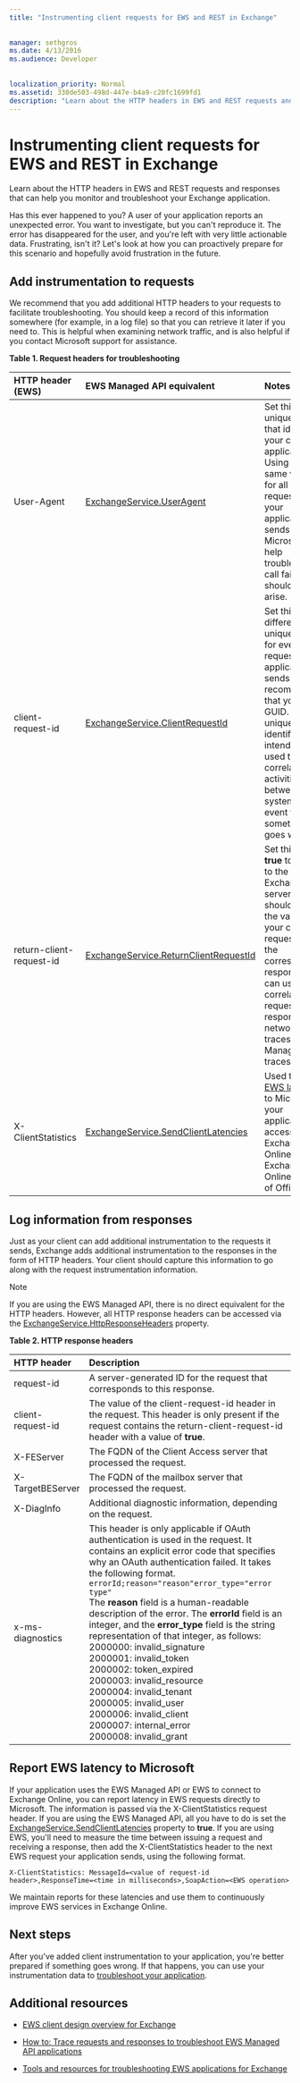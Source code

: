 ```yaml
---
title: "Instrumenting client requests for EWS and REST in Exchange"
 
 
manager: sethgros
ms.date: 4/13/2016
ms.audience: Developer
 
 
localization_priority: Normal
ms.assetid: 330de503-498d-447e-b4a9-c20fc1699fd1
description: "Learn about the HTTP headers in EWS and REST requests and responses that can help you monitor and troubleshoot your Exchange application."
---
```


# Instrumenting client requests for EWS and REST in Exchange

Learn about the HTTP headers in EWS and REST requests and responses that can help you monitor and troubleshoot your Exchange application.
  
Has this ever happened to you? A user of your application reports an unexpected error. You want to investigate, but you can't reproduce it. The error has disappeared for the user, and you're left with very little actionable data. Frustrating, isn't it? Let's look at how you can proactively prepare for this scenario and hopefully avoid frustration in the future.
  
## Add instrumentation to requests

We recommend that you add additional HTTP headers to your requests to facilitate troubleshooting. You should keep a record of this information somewhere (for example, in a log file) so that you can retrieve it later if you need to. This is helpful when examining network traffic, and is also helpful if you contact Microsoft support for assistance.
  
**Table 1. Request headers for troubleshooting**

|**HTTP header (EWS)**|**EWS Managed API equivalent**|**Notes**|
|:-----|:-----|:-----|
|User-Agent  <br/> |[ExchangeService.UserAgent](http://msdn.microsoft.com/en-us/library/microsoft.exchange.webservices.data.exchangeservicebase.useragent%28v=exchg.80%29.aspx) <br/> |Set this to a unique value that identifies your client application. Using the same value for all requests that your application sends allows Microsoft to help troubleshoot call failures, should they arise.  <br/> |
|client-request-id  <br/> |[ExchangeService.ClientRequestId](http://msdn.microsoft.com/en-us/library/microsoft.exchange.webservices.data.exchangeservicebase.clientrequestid%28v=exchg.80%29.aspx) <br/> |Set this to a different unique value for every request your application sends. We recommend that you use a GUID. This unique identifier is intended to be used to correlate activities between two systems in the event that something goes wrong.  <br/> |
|return-client-request-id  <br/> |[ExchangeService.ReturnClientRequestId](http://msdn.microsoft.com/en-us/library/microsoft.exchange.webservices.data.exchangeservicebase.returnclientrequestid%28v=exchg.80%29.aspx) <br/> |Set this to **true** to signal to the Exchange server that it should return the value of your client-request-id in the corresponding response. You can use this to correlate requests and responses in network traces or EWS Managed API traces.  <br/> |
|X-ClientStatistics  <br/> |[ExchangeService.SendClientLatencies](http://msdn.microsoft.com/en-us/library/microsoft.exchange.webservices.data.exchangeservicebase.sendclientlatencies%28v=exchg.80%29.aspx) <br/> |Used to [report EWS latencies](#bk_ReportLatency) to Microsoft if your application is accessing Exchange Online or Exchange Online as part of Office 365.  <br/> |
   
## Log information from responses

Just as your client can add additional instrumentation to the requests it sends, Exchange adds additional instrumentation to the responses in the form of HTTP headers. Your client should capture this information to go along with the request instrumentation information.
  
> [!NOTE]
> If you are using the EWS Managed API, there is no direct equivalent for the HTTP headers. However, all HTTP response headers can be accessed via the [ExchangeService.HttpResponseHeaders](http://msdn.microsoft.com/en-us/library/microsoft.exchange.webservices.data.exchangeservicebase.httpresponseheaders%28v=exchg.80%29.aspx) property. 
  
**Table 2. HTTP response headers**

|**HTTP header**|**Description**|
|:-----|:-----|
|request-id  <br/> |A server-generated ID for the request that corresponds to this response.  <br/> |
|client-request-id  <br/> |The value of the client-request-id header in the request. This header is only present if the request contains the return-client-request-id header with a value of **true**.  <br/> |
|X-FEServer  <br/> |The FQDN of the Client Access server that processed the request.  <br/> |
|X-TargetBEServer  <br/> |The FQDN of the mailbox server that processed the request.  <br/> |
|X-DiagInfo  <br/> |Additional diagnostic information, depending on the request.  <br/> |
|x-ms-diagnostics  <br/> | This header is only applicable if OAuth authentication is used in the request. It contains an explicit error code that specifies why an OAuth authentication failed. It takes the following format.  <br/>  `errorId;reason="reason"error_type="error type"` <br/>  The **reason** field is a human-readable description of the error. The **errorId** field is an integer, and the **error_type** field is the string representation of that integer, as follows:  <br/>  2000000: invalid_signature  <br/>  2000001: invalid_token  <br/>  2000002: token_expired  <br/>  2000003: invalid_resource  <br/>  2000004: invalid_tenant  <br/>  2000005: invalid_user  <br/>  2000006: invalid_client  <br/>  2000007: internal_error  <br/>  2000008: invalid_grant  <br/> |
   
## Report EWS latency to Microsoft
<a name="bk_ReportLatency"> </a>

If your application uses the EWS Managed API or EWS to connect to Exchange Online, you can report latency in EWS requests directly to Microsoft. The information is passed via the X-ClientStatistics request header. If you are using the EWS Managed API, all you have to do is set the [ExchangeService.SendClientLatencies](http://msdn.microsoft.com/en-us/library/microsoft.exchange.webservices.data.exchangeservicebase.sendclientlatencies%28v=exchg.80%29.aspx) property to **true**. If you are using EWS, you'll need to measure the time between issuing a request and receiving a response, then add the X-ClientStatistics header to the next EWS request your application sends, using the following format.
  
 `X-ClientStatistics: MessageId=<value of request-id header>,ResponseTime=<time in milliseconds>,SoapAction=<EWS operation>`
  
We maintain reports for these latencies and use them to continuously improve EWS services in Exchange Online.
  
## Next steps
<a name="bk_ReportLatency"> </a>

After you've added client instrumentation to your application, you're better prepared if something goes wrong. If that happens, you can use your instrumentation data to [troubleshoot your application](tools-and-resources-for-troubleshooting-ews-applications-for-exchange.md).
  
## Additional resources
<a name="bk_addresources"> </a>

- [EWS client design overview for Exchange](ews-client-design-overview-for-exchange.md)
    
- [How to: Trace requests and responses to troubleshoot EWS Managed API applications](how-to-trace-requests-and-responses-to-troubleshoot-ews-managed-api-applications.md)
    
- [Tools and resources for troubleshooting EWS applications for Exchange](tools-and-resources-for-troubleshooting-ews-applications-for-exchange.md)
    

